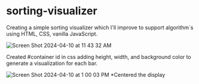 # sorting-visualizer
Creating a simple sorting visualizer which I'll improve to support algorithm`s using HTML, CSS, vanilla JavaScript.

![Screen Shot 2024-04-10 at 11 43 32 AM](https://github.com/rmorales723/sorting-visualizer/assets/72527380/ccdb4fc5-4945-48ae-b836-fff614af1ee8)

Created #container id in css adding height, width, and background color to generate a visualization for each bar.

![Screen Shot 2024-04-10 at 1 00 03 PM](https://github.com/rmorales723/sorting-visualizer/assets/72527380/2eb42371-1db2-4511-a514-1c9fbde864c8)
*Centered the display
